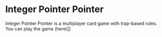 # Integer Pointer Pointer

Integer Pointer Pointer is a multiplayer card game with trap-based rules.
You can play the game (here)[]